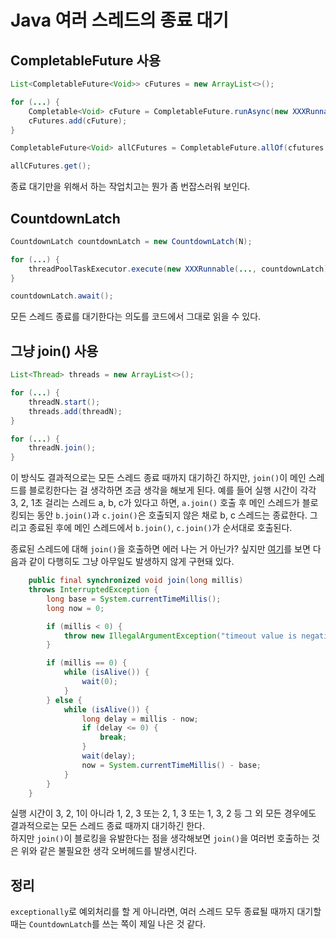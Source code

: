 # Java 여러 스레드의 종료 대기


## CompletableFuture 사용

```java
List<CompletableFuture<Void>> cFutures = new ArrayList<>();

for (...) {
    Completable<Void> cFuture = CompletableFuture.runAsync(new XXXRunnable(...), threadPoolTaskExecutor);
    cFutures.add(cFuture);
}

CompletableFuture<Void> allCFutures = CompletableFuture.allOf(cfutures.toArray(new CompletableFuture[0]));

allCFutures.get();
```

종료 대기만을 위해서 하는 작업치고는 뭔가 좀 번잡스러워 보인다.

## CountdownLatch

```java
CountdownLatch countdownLatch = new CountdownLatch(N);

for (...) {
    threadPoolTaskExecutor.execute(new XXXRunnable(..., countdownLatch));
}

countdownLatch.await();
```

모든 스레드 종료를 대기한다는 의도를 코드에서 그대로 읽을 수 있다.


## 그냥 join() 사용

```java
List<Thread> threads = new ArrayList<>();

for (...) {
    threadN.start();
    threads.add(threadN);
}

for (...) {
    threadN.join();
}
```

이 방식도 결과적으로는 모든 스레드 종료 때까지 대기하긴 하지만, `join()`이 메인 스레드를 블로킹한다는 걸 생각하면 조금 생각을 해보게 된다.
예를 들어 실행 시간이 각각 3, 2, 1초 걸리는 스레드 a, b, c가 있다고 하면, `a.join()` 호출 후 메인 스레드가 블로킹되는 동안 `b.join()`과 `c.join()`은 호출되지 않은 채로 b, c 스레드는 종료한다. 그리고 종료된 후에 메인 스레드에서 `b.join()`, `c.join()`가 순서대로 호출된다.

종료된 스레드에 대해 `join()`을 호출하면 에러 나는 거 아닌가? 싶지만 [여기](http://hg.openjdk.java.net/jdk8/jdk8/jdk/file/tip/src/share/classes/java/lang/Thread.java#l1233)를 보면 다음과 같이 다행히도 그냥 아무일도 발생하지 않게 구현돼 있다.

```java
    public final synchronized void join(long millis)
    throws InterruptedException {
        long base = System.currentTimeMillis();
        long now = 0;

        if (millis < 0) {
            throw new IllegalArgumentException("timeout value is negative");
        }

        if (millis == 0) {
            while (isAlive()) {
                wait(0);
            }
        } else {
            while (isAlive()) {
                long delay = millis - now;
                if (delay <= 0) {
                    break;
                }
                wait(delay);
                now = System.currentTimeMillis() - base;
            }
        }
    }
```

실행 시간이 3, 2, 1이 아니라 1, 2, 3 또는 2, 1, 3 또는 1, 3, 2 등 그 외 모든 경우에도 결과적으로는 모든 스레드 종료 때까지 대기하긴 한다.  
하지만 `join()`이 블로킹을 유발한다는 점을 생각해보면 `join()`을 여러번 호출하는 것은 위와 같은 불필요한 생각 오버헤드를 발생시킨다.

## 정리

`exceptionally`로 예외처리를 할 게 아니라면, 여러 스레드 모두 종료될 때까지 대기할 때는 `CountdownLatch`를 쓰는 쪽이 제일 나은 것 같다.
